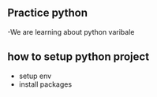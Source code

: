 ## Practice python

-We are learning about python varibale

## how to setup python project

- setup env
- install packages